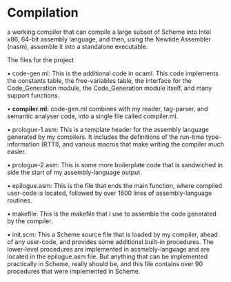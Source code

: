 # Compilation

a working compiler that can compile a large subset of Scheme into Intel x86, 64-bit
assembly language, and then, using the Newtide Assembler (nasm), assemble it into a standalone
executable.


The files for the project

• code-gen.ml: This is the additional code in ocaml. This code implements
the constants table, the free-variables table, the interface for the Code_Generation module,
the Code_Generation module itself, and many support functions.

• **compiler.ml:** code-gen.ml combines with my reader, tag-parser, and semantic
analyser code, into a single file called compiler.ml.

• prologue-1.asm: This is a template header for the assembly language generated by my
compilers. It includes the definitions of the run-time type-information (RTTI), and various
macros that make writing the compiler much easier.

• prologue-2.asm: This is some more boilerplate code that is sandwiched in side the start of
my assembly-language output.

• epilogue.asm: This is the file that ends the main function, where compiled user-code is
located, followed by over 1600 lines of assembly-language routines.

• makefile: This is the makefile that I use to assemble the code generated by the compiler.

• init.scm: This a Scheme source file that is loaded by my compiler, ahead of any user-code,
and provides some additional built-in procedures. The lower-level procedures are implemented
in assmebly-language and are located in the epilogue.asm file. But anything that can be
implemented practically in Scheme, really should be, and this file contains over 90 procedures
that were implemented in Scheme.
